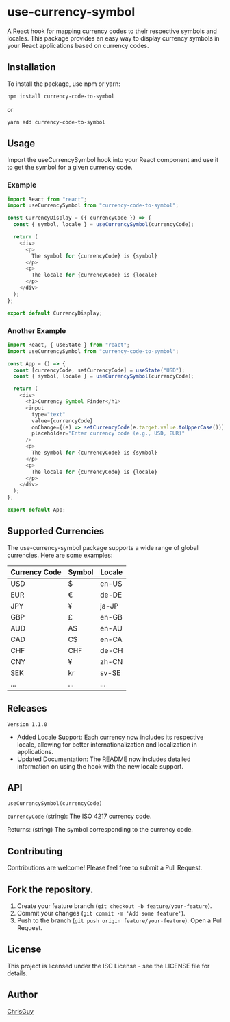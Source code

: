 # use-currency-symbol

A React hook for mapping currency codes to their respective symbols and locales. This package provides an easy way to display currency symbols in your React applications based on currency codes.

## Installation

To install the package, use npm or yarn:

```bash
npm install currency-code-to-symbol
```

or

```bash
yarn add currency-code-to-symbol
```

## Usage

Import the useCurrencySymbol hook into your React component and use it to get the symbol for a given currency code.

### Example

```javascript
import React from "react";
import useCurrencySymbol from "currency-code-to-symbol";

const CurrencyDisplay = ({ currencyCode }) => {
  const { symbol, locale } = useCurrencySymbol(currencyCode);

  return (
    <div>
      <p>
        The symbol for {currencyCode} is {symbol}
      </p>
      <p>
        The locale for {currencyCode} is {locale}
      </p>
    </div>
  );
};

export default CurrencyDisplay;
```

### Another Example

```javascript
import React, { useState } from "react";
import useCurrencySymbol from "currency-code-to-symbol";

const App = () => {
  const [currencyCode, setCurrencyCode] = useState("USD");
  const { symbol, locale } = useCurrencySymbol(currencyCode);

  return (
    <div>
      <h1>Currency Symbol Finder</h1>
      <input
        type="text"
        value={currencyCode}
        onChange={(e) => setCurrencyCode(e.target.value.toUpperCase())}
        placeholder="Enter currency code (e.g., USD, EUR)"
      />
      <p>
        The symbol for {currencyCode} is {symbol}
      </p>
      <p>
        The locale for {currencyCode} is {locale}
      </p>
    </div>
  );
};

export default App;
```

## Supported Currencies

The use-currency-symbol package supports a wide range of global currencies. Here are some examples:

| Currency Code | Symbol | Locale |
| ------------- | ------ | ------ |
| USD           | $      | en-US  |
| EUR           | €      | de-DE  |
| JPY           | ¥      | ja-JP  |
| GBP           | £      | en-GB  |
| AUD           | A$     | en-AU  |
| CAD           | C$     | en-CA  |
| CHF           | CHF    | de-CH  |
| CNY           | ¥      | zh-CN  |
| SEK           | kr     | sv-SE  |
| ...           | ...    | ...    |

## Releases

`Version 1.1.0`

- Added Locale Support: Each currency now includes its respective locale, allowing for better internationalization and localization in applications.
- Updated Documentation: The README now includes detailed information on using the hook with the new locale support.

## API

`useCurrencySymbol(currencyCode)`

`currencyCode` (string): The ISO 4217 currency code.

Returns: (string) The symbol corresponding to the currency code.

## Contributing

Contributions are welcome! Please feel free to submit a Pull Request.

## Fork the repository.

1. Create your feature branch (`git checkout -b feature/your-feature`).
2. Commit your changes (`git commit -m 'Add some feature'`).
3. Push to the branch (`git push origin feature/your-feature`).
   Open a Pull Request.

## License

This project is licensed under the ISC License - see the LICENSE file for details.

## Author

[ChrisGuy](https://github.com/ChrisGuy)
